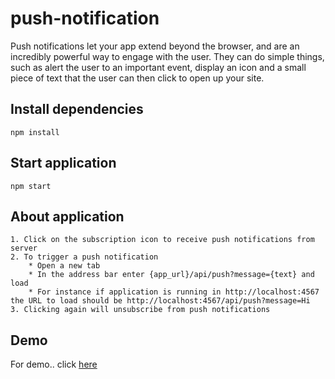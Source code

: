 # push-notification
Push notifications let your app extend beyond the browser, and are an incredibly powerful way to engage with the user.
They can do simple things, such as alert the user to an important event, display an icon and a small piece of
text that the user can then click to open up your site.

## Install dependencies

```
npm install
```

## Start application
```
npm start
```

## About application
    1. Click on the subscription icon to receive push notifications from server
    2. To trigger a push notification
        * Open a new tab
        * In the address bar enter {app_url}/api/push?message={text} and load
        * For instance if application is running in http://localhost:4567 the URL to load should be http://localhost:4567/api/push?message=Hi
    3. Clicking again will unsubscribe from push notifications
    
## Demo
For demo.. click [here](https://push-notification-jwssnkvfvg.now.sh/)
